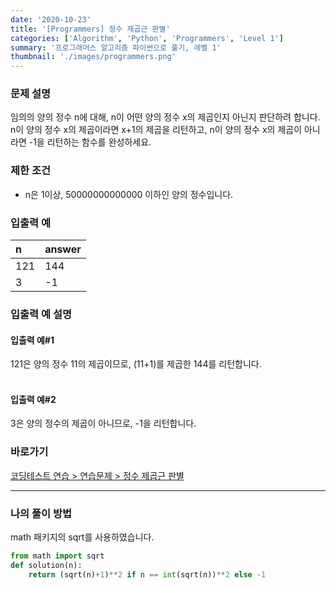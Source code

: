 ```yaml
---
date: '2020-10-23'
title: '[Programmers] 정수 제곱근 판별'
categories: ['Algorithm', 'Python', 'Programmers', 'Level 1']
summary: '프로그래머스 알고리즘 파이썬으로 풀기, 레벨 1'
thumbnail: './images/programmers.png'
---
```


### 문제 설명

임의의 양의 정수 n에 대해, n이 어떤 양의 정수 x의 제곱인지 아닌지 판단하려 합니다.
n이 양의 정수 x의 제곱이라면 x+1의 제곱을 리턴하고, n이 양의 정수 x의 제곱이 아니라면 -1을 리턴하는 함수를 완성하세요.

### 제한 조건

- n은 1이상, 50000000000000 이하인 양의 정수입니다.

### 입출력 예

|n|answer|
|:---|:---|
|121|144|
|3|-1|

### 입출력 예 설명

#### 입출력 예#1

121은 양의 정수 11의 제곱이므로, (11+1)를 제곱한 144를 리턴합니다.
<br/><br/>

#### 입출력 예#2

3은 양의 정수의 제곱이 아니므로, -1을 리턴합니다.

### 바로가기

[코딩테스트 연습 > 연습문제 > 정수 제곱근 판별](<https://programmers.co.kr/learn/courses/30/lessons/12934?language=python3>)

---

### 나의 풀이 방법

math 패키지의 sqrt를 사용하였습니다.

``` python
from math import sqrt
def solution(n):
    return (sqrt(n)+1)**2 if n == int(sqrt(n))**2 else -1
```
